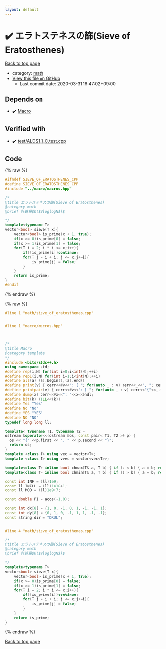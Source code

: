 ```yaml
---
layout: default
---
```


<!-- mathjax config similar to math.stackexchange -->
<script type="text/javascript" async
  src="https://cdnjs.cloudflare.com/ajax/libs/mathjax/2.7.5/MathJax.js?config=TeX-MML-AM_CHTML">
</script>
<script type="text/x-mathjax-config">
  MathJax.Hub.Config({
    TeX: { equationNumbers: { autoNumber: "AMS" }},
    tex2jax: {
      inlineMath: [ ['$','$'] ],
      processEscapes: true
    },
    "HTML-CSS": { matchFontHeight: false },
    displayAlign: "left",
    displayIndent: "2em"
  });
</script>

<script type="text/javascript" src="https://cdnjs.cloudflare.com/ajax/libs/jquery/3.4.1/jquery.min.js"></script>
<script src="https://cdn.jsdelivr.net/npm/jquery-balloon-js@1.1.2/jquery.balloon.min.js" integrity="sha256-ZEYs9VrgAeNuPvs15E39OsyOJaIkXEEt10fzxJ20+2I=" crossorigin="anonymous"></script>
<script type="text/javascript" src="../../assets/js/copy-button.js"></script>
<link rel="stylesheet" href="../../assets/css/copy-button.css" />


# :heavy_check_mark: エラトステネスの篩(Sieve of Eratosthenes)

<a href="../../index.html">Back to top page</a>

* category: <a href="../../index.html#7e676e9e663beb40fd133f5ee24487c2">math</a>
* <a href="{{ site.github.repository_url }}/blob/master/math/sieve_of_eratosthenes.cpp">View this file on GitHub</a>
    - Last commit date: 2020-03-31 16:47:02+09:00




## Depends on

* :heavy_check_mark: <a href="../macro/macros.hpp.html">Macro</a>


## Verified with

* :heavy_check_mark: <a href="../../verify/test/ALDS1_1_C.test.cpp.html">test/ALDS1_1_C.test.cpp</a>


## Code

<a id="unbundled"></a>
{% raw %}
```cpp
#ifndef SIEVE_OF_ERATOSTHENES_CPP
#define SIEVE_OF_ERATOSTHENES_CPP
#include "../macro/macros.hpp"

/*
@title エラトステネスの篩(Sieve of Eratosthenes)
@category math
@brief 計算量$O($NloglogN$)$

*/
template<typename T>
vector<bool> sieve(T x){
    vector<bool> is_prime(x + 1, true);
    if(x >= 0)is_prime[0] = false;
    if(x >= 1)is_prime[1] = false;
    for(T i = 2; i * i <= x;i++){
        if(!is_prime[i])continue;
        for(T j = i + i; j <= x;j+=i){
            is_prime[j] = false;
        }
    }
    return is_prime;
}
#endif
```
{% endraw %}

<a id="bundled"></a>
{% raw %}
```cpp
#line 1 "math/sieve_of_eratosthenes.cpp"


#line 1 "macro/macros.hpp"



/*
@title Macro
@category template
*/
#include <bits/stdc++.h>
using namespace std;
#define rep(i,N) for(int i=0;i<int(N);++i)
#define rep1(i,N) for(int i=1;i<int(N);++i)
#define all(a) (a).begin(),(a).end()
#define print(v) { cerr<<#v<<": [ "; for(auto _ : v) cerr<<_<<", "; cerr<<"]"<<endl; }
#define printpair(v) { cerr<<#v<<": [ "; for(auto _ : v) cerr<<"{"<<_.first<<","<<_.second<<"}"<<", "; cerr<<"]"<<endl; }
#define dump(x) cerr<<#x<<": "<<x<<endl;
#define bit(k) (1LL<<(k))
#define Yes "Yes"
#define No "No"
#define YES "YES"
#define NO "NO"
typedef long long ll;

template< typename T1, typename T2 >
ostream &operator<<(ostream &os, const pair< T1, T2 >& p) {
  os << "{" <<p.first << ", " << p.second << "}";
  return os;
}
template <class T> using vec = vector<T>;
template <class T> using vvec = vector<vec<T>>;

template<class T> inline bool chmax(T& a, T b) { if (a < b) { a = b; return true; } return false; }
template<class T> inline bool chmin(T& a, T b) { if (a > b) { a = b; return true; } return false; }

const int INF = (ll)1e9;
const ll INFLL = (ll)1e18+1;
const ll MOD = (ll)1e9+7;

const double PI = acos(-1.0);

const int dx[8] = {1, 0, -1, 0, 1, -1, -1, 1};
const int dy[8] = {0, 1, 0, -1, 1, 1, -1, -1};
const string dir = "DRUL";


#line 4 "math/sieve_of_eratosthenes.cpp"

/*
@title エラトステネスの篩(Sieve of Eratosthenes)
@category math
@brief 計算量$O($NloglogN$)$

*/
template<typename T>
vector<bool> sieve(T x){
    vector<bool> is_prime(x + 1, true);
    if(x >= 0)is_prime[0] = false;
    if(x >= 1)is_prime[1] = false;
    for(T i = 2; i * i <= x;i++){
        if(!is_prime[i])continue;
        for(T j = i + i; j <= x;j+=i){
            is_prime[j] = false;
        }
    }
    return is_prime;
}


```
{% endraw %}

<a href="../../index.html">Back to top page</a>

